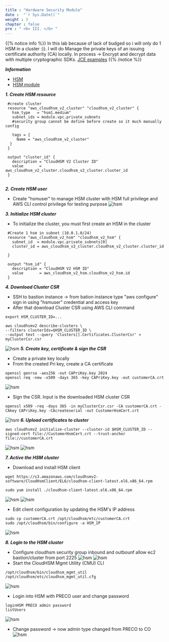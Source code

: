 ```yaml
---
title : "Hardware Security Module"
date :  "`r Sys.Date()`" 
weight : 3 
chapter : false
pre : " <b> III. </b> "
---
```

{{% notice info %}}
In this lab because of lack of budged so i will only do 1 HSM in a cluster :)).
I will do Manage the private keys of an issuing certificate authority (CA) locally.
In process -> Encrypt and decrypt data with multiple cryptographic SDKs.
[JCE examples](https://github.com/aws-samples/aws-cloudhsm-jce-examples/)
{{% /notice %}}

***Information***

- [HSM](https://docs.aws.amazon.com/cloudhsm/latest/userguide/introduction.html)
- [HSM module](https://registry.terraform.io/providers/hashicorp/aws/latest/docs/resources/cloudhsm_v2_cluster)

***1. Create HSM resource***
```
 #create cluster
 resource "aws_cloudhsm_v2_cluster" "cloudhsm_v2_cluster" {
   hsm_type   = "hsm1.medium"
   subnet_ids = module.vpc.private_subnets
   #security group cannot be define before create so it much manually config

   tags = {
     Name = "aws_cloudhsm_v2_cluster"
  }
 }

 output "cluster_id" {
   description = "CloudHSM V2 Cluster ID"
   value       = aws_cloudhsm_v2_cluster.cloudhsm_v2_cluster.cluster_id
 }


```

***2. Create HSM user***
- Create "hsmuser" to manage HSM cluster with HSM full privilege and AWS CLI control privilege for testing purpose
![hsm](/images/CloudHSM/hsmuser.png)

***3. Initialize HSM cluster***
- To initialize the cluster, you must first create an HSM in the cluster
```
 #Create 1 hsm in subnet (10.0.1.0/24)
 resource "aws_cloudhsm_v2_hsm" "cloudhsm_v2_hsm" {
   subnet_id  = module.vpc.private_subnets[0]
   cluster_id = aws_cloudhsm_v2_cluster.cloudhsm_v2_cluster.cluster_id

 }
 
 output "hsm_id" {
   description = "CloudHSM V2 HSM ID"
   value       = aws_cloudhsm_v2_hsm.cloudhsm_v2_hsm.id
 }
 ```
***4. Download Cluster CSR***
- SSH to bastion instance -> from bation instance type "aws configure" sign in using "hsmuser" credential and access key
- After that download Cluster CSR using AWS CLI command
```
export HSM_CLUSTER_ID=...

aws cloudhsmv2 describe-clusters \
--filters clusterIds=$HSM_CLUSTER_ID \
--output text --query 'Clusters[].Certificates.ClusterCsr' > myClusterCsr.csr
```
![hsm](/images/CloudHSM/1.png)
***5. Create key, certificate & sign the CSR***
- Create a private key locally
- From the created Pri key, create a CA certificate
```
openssl genrsa -aes256 -out CAPriKey.key 2024 
openssl req -new -x509 -days 365 -key CAPriKey.key -out customerCA.crt
```
![hsm](/images/CloudHSM/2.png)
- Sign the CSR. Input is the downloaded HSM cluster CSR
```
openssl x509 -req -days 365 -in myClusterCsr.csr -CA customerCA.crt -CAkey CAPriKey.key -CAcreateserial -out CustomerHsmCert.crt 
```
![hsm](/images/CloudHSM/4.png)
***6. Upload certificates to cluster***
```
aws cloudhsmv2 initialize-cluster --cluster-id $HSM_CLUSTER_ID --signed-cert file://CustomerHsmCert.crt --trust-anchor file://customerCA.crt
```
![hsm](/images/CloudHSM/5.png)
![hsm](/images/CloudHSM/6.png)

***7. Active the HSM cluster***
- Download and install HSM client
```
wget https://s3.amazonaws.com/cloudhsmv2-software/CloudHsmClient/EL6/cloudhsm-client-latest.el6.x86_64.rpm

sudo yum install ./cloudhsm-client-latest.el6.x86_64.rpm
```
![hsm](/images/CloudHSM/7.png)
![hsm](/images/CloudHSM/8.png)
- Edit client configuration by updating the HSM's IP address
```
sudo cp customerCA.crt /opt/cloudhsm/etc/customerCA.crt
sudo /opt/cloudhsm/bin/configure -a HSM_IP
```
![hsm](/images/CloudHSM/9.png)

***8. Login to the HSM cluster***
- Configure cloudhsm security group inbound and outbounf allow ec2 bastion/cluster from port 2225
![hsm](/images/CloudHSM/sec1.png)
![hsm](/images/CloudHSM/sec2.png)
- Start the CloudHSM Mgmt Utility (CMU) CLI
```
/opt/cloudhsm/bin/cloudhsm_mgmt_util /opt/cloudhsm/etc/cloudhsm_mgmt_util.cfg
```
![hsm](/images/CloudHSM/sec3.png)
-  Login into HSM with PRECO user and change password
```
loginHSM PRECO admin password
listUsers
```
![hsm](/images/CloudHSM/sec4.png)
- Change password -> now admin type changed from PRECO to CO
![hsm](/images/CloudHSM/sec5.png)